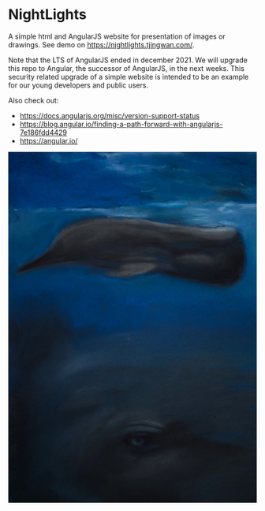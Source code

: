 # NightLights

A simple html and AngularJS website for presentation of images or drawings. See demo on https://nightlights.tjingwan.com/.

Note that the LTS of AngularJS ended in december 2021. We will upgrade this repo to Angular, the successor of AngularJS, in the next weeks. 
This security related upgrade of a simple website is intended to be an example for our young developers and public users.  

Also check out:
* https://docs.angularjs.org/misc/version-support-status
* https://blog.angular.io/finding-a-path-forward-with-angularjs-7e186fdd4429
* https://angular.io/

![](images/Scans/DSC_0390.jpg)
